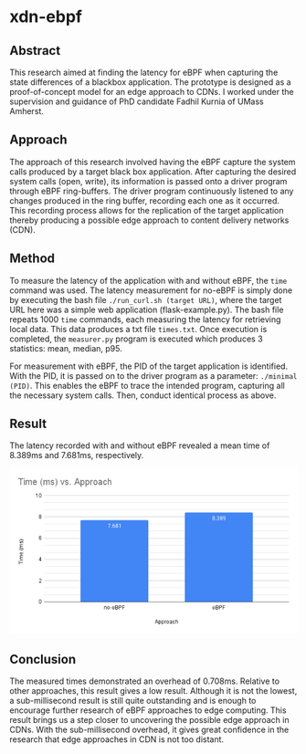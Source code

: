 # xdn-ebpf

## Abstract
This research aimed at finding the latency for eBPF when capturing the state differences of a blackbox application. The prototype is designed as a proof-of-concept model for an edge approach to CDNs. I worked under the supervision and guidance of PhD candidate Fadhil Kurnia of UMass Amherst. 

## Approach
The approach of this research involved having the eBPF capture the system calls produced by a target black box application. After capturing the desired system calls (open, write), its information is passed onto a driver program through eBPF ring-buffers. The driver program continuously listened to any changes produced in the ring buffer, recording each one as it occurred. This recording process allows for the replication of the target application thereby producing a possible edge approach to content delivery networks (CDN).

## Method
To measure the latency of the application with and without eBPF, the ```time``` command was used. The latency measurement for no-eBPF is simply done by executing the bash file ```./run_curl.sh (target URL)```, where the target URL here was a simple web application (flask-example.py). The bash file repeats 1000 ```time``` commands, each measuring the latency for retrieving local data. This data produces a txt file ```times.txt```. Once execution is completed, the ```measurer.py``` program is executed which produces 3 statistics: mean, median, p95.

For measurement with eBPF, the PID of the target application is identified. With the PID, it is passed on to the driver program as a parameter: ```./minimal (PID)```. This enables the eBPF to trace the intended program, capturing all the necessary system calls. Then, conduct identical process as above.


## Result
The latency recorded with and without eBPF revealed a mean time of 8.389ms and 7.681ms, respectively.

![alt text](https://github.com/faizfrds/xdn-ebpf/blob/main/Time%20(ms)%20vs.%20Approach.png?raw=true)

## Conclusion

The measured times demonstrated an overhead of 0.708ms. Relative to other approaches, this result gives a low result. Although it is not the lowest, a sub-millisecond result is still quite outstanding and is enough to encourage further research of eBPF approaches to edge computing. This result brings us a step closer to uncovering the possible edge approach in CDNs. With the sub-millisecond overhead, it gives great confidence in the research that edge approaches in CDN is not too distant.


